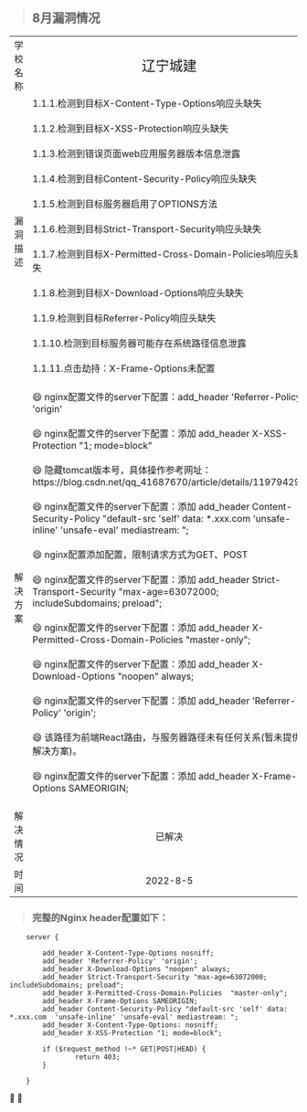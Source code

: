 > ## 8月漏洞情况

<table>
    <tr>
        <!-- <td align="center">序号</td>  -->
        <td align="center">学校名称</td> 
        <td align="center"><font weight=bolder size=5>辽宁城建</font></td> 
   </tr>    
    <tr>
        <!-- <td>1</td>     -->
        <td align="center">漏洞描述</td>
        <td >
            <font size=3>1.1.1.检测到目标X-Content-Type-Options响应头缺失</font> <br/><br/>                      
            <font size=3>1.1.2.检测到目标X-XSS-Protection响应头缺失</font> <br/><br/>
            <font size=3>1.1.3.检测到错误页面web应用服务器版本信息泄露</font> <br/><br/>
            <font size=3>1.1.4.检测到目标Content-Security-Policy响应头缺失</font> <br/><br/>
            <font size=3>1.1.5.检测到目标服务器启用了OPTIONS方法</font> <br/><br/>
            <font size=3>1.1.6.检测到目标Strict-Transport-Security响应头缺失</font> <br/><br/>
            <font size=3>1.1.7.检测到目标X-Permitted-Cross-Domain-Policies响应头缺失</font> <br/><br/>
            <font size=3>1.1.8.检测到目标X-Download-Options响应头缺失</font> <br/><br/>
            <font size=3>1.1.9.检测到目标Referrer-Policy响应头缺失</font> <br/><br/>
            <font size=3>1.1.10.检测到目标服务器可能存在系统路径信息泄露</font> <br/><br/>
            <font size=3>1.1.11.点击劫持：X-Frame-Options未配置</font> <br/><br/>
        </td>
    </tr>
    <tr>
        <td align="center">解决方案</td> 
        <td>
            <font size=3> 😄 nginx配置文件的server下配置：add_header 'Referrer-Policy' 'origin' </font> <br/><br/>
            <font size=3> 😄 nginx配置文件的server下配置：添加 add_header X-XSS-Protection "1; mode=block" </font> <br/><br/>
            <font size=3> 😄 隐藏tomcat版本号，具体操作参考网址：https://blog.csdn.net/qq_41687670/article/details/119794291 </font> <br/><br/>
            <font size=3> 😄 nginx配置文件的server下配置：添加 add_header Content-Security-Policy "default-src 'self' data: *.xxx.com  'unsafe-inline' 'unsafe-eval' mediastream: "; </font> <br/><br/>
            <font size=3> 😄 nginx配置添加配置，限制请求方式为GET、POST </font> <br/><br/>
            <font size=3> 😄 nginx配置文件的server下配置：添加 add_header Strict-Transport-Security "max-age=63072000; includeSubdomains; preload";</font> <br/><br/>
            <font size=3> 😄 nginx配置文件的server下配置：添加 add_header X-Permitted-Cross-Domain-Policies  "master-only";</font> <br/><br/>
            <font size=3> 😄 nginx配置文件的server下配置：添加 add_header X-Download-Options "noopen" always;</font> <br/><br/>
            <font size=3> 😄 nginx配置文件的server下配置：添加 add_header 'Referrer-Policy' 'origin';</font> <br/><br/>
            <font size=3> 😄 该路径为前端React路由，与服务器路径未有任何关系(暂未提供解决方案)。</font> <br/><br/>
            <font size=3> 😄 nginx配置文件的server下配置：添加 add_header X-Frame-Options SAMEORIGIN;</font> <br/><br/>
        </td>
    </tr>
    <tr>
        <td align="center">解决情况</td> 
        <td align="center">已解决</td>
    </tr>
    <tr>
        <td align="center">时间</td> 
        <td align="center">2022-8-5</td>
    </tr>
</table>

> ### 完整的Nginx header配置如下：
```
    server {

        add_header X-Content-Type-Options nosniff;
        add_header 'Referrer-Policy' 'origin';
        add_header X-Download-Options "noopen" always;
        add_header Strict-Transport-Security "max-age=63072000; includeSubdomains; preload";
        add_header X-Permitted-Cross-Domain-Policies  "master-only";
        add_header X-Frame-Options SAMEORIGIN;
        add_header Content-Security-Policy "default-src 'self' data: *.xxx.com  'unsafe-inline' 'unsafe-eval' mediastream: ";
        add_header X-Content-Type-Options: nosniff;
        add_header X-XSS-Protection "1; mode=block";

        if ($request_method !~* GET|POST|HEAD) {
                return 403;
        }

    }
```

:tada:
:100:
